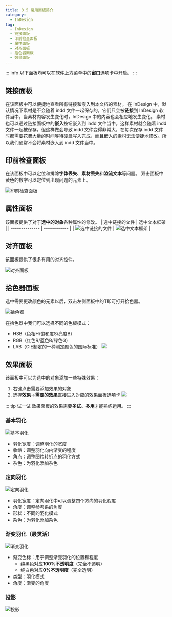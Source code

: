```yaml
---
title: 3.5 常用面板简介
category:
  - InDesign
tag:
  - InDesign
  - 链接面板
  - 印前检查面板
  - 属性面板
  - 对齐面板
  - 拾色器面板
  - 效果面板
---
```


::: info
以下面板均可以在软件上方菜单中的**窗口**选项卡中开启。
:::

## 链接面板
在该面板中可以便捷地查看所有链接和嵌入到本文档的素材。
在 InDesign 中，默认情况下素材是不会随着 indd 文件一起保存的，它们只会被**链接**到 InDesign 软件当中。当素材内容发生变化时，InDesign 中的内容也会相应地发生变化。
素材也可以通过链接面板中的**嵌入**按钮嵌入到 indd 文件当中。这样素材就会随着 indd 文件一起被保存。但这样做会导致 indd 文件变得非常大，在每次保存 indd 文件时都需要花费大量的时间等待硬盘写入完成，而且嵌入的素材无法便捷地修改。所以我们通常不会将素材嵌入到 indd 文件当中。

## 印前检查面板
在该面板中可以定位和排除**字体丢失**、**素材丢失**和**溢流文本**等问题。
双击面板中黄色的数字可以定位到出现问题的元素上。

![印前检查面板](../assets/image/Pastedimage20230501171751.jpg)

## 属性面板
该面板提供了对于**选中的对象**各种属性的修改。
| 选中链接的文件 | 选中文本框架 |
| -------------- | ------------ |
|  ![选中链接的文件](../assets/image/Pastedimage20230809214525.jpg)  | ![选中文本框架](../assets/image/Pastedimage20230809214558.jpg) |

## 对齐面板
该面板提供了很多有用的对齐控件。

![对齐面板](../assets/image/Pastedimage20230502180115.jpg)

## 拾色器面板
选中需要更改颜色的元素以后，双击左侧面板中的**T**即可打开拾色器。

![拾色器](../assets/image/Pastedimage20230502180300.jpg)

在拾色器中我们可以选择不同的色板模式：
- HSB（色相H/饱和度S/亮度B）
- RGB（红色R/蓝色B/绿色G）
- LAB（CIE制定的一种测定颜色的国际标准）
![](../assets/image/Pastedimage20230502180614.jpg)

## 效果面板
该面板中可以为选中的对象添加一些特殊效果：
1. 右键点击需要添加效果的对象
2. 选择**效果**->**需要的效果**直接进入对应的效果面板选项卡
![](../assets/image/Pastedimage20230809212613.jpg)

::: tip 试一试
效果面板的效果需要**多试、多用**才能熟练运用。
:::
### 基本羽化
![基本羽化](../assets/image/Pastedimage20230809213014.jpg)

- 羽化宽度：调整羽化的宽度
- 收缩：调整羽化向内渐变的程度
- 角点：调整图片转折点的羽化方式
- 杂色：为羽化添加杂色

### 定向羽化
![定向羽化](../assets/image/Pastedimage20230809213609.jpg)

- 羽化宽度：定向羽化中可以调整四个方向的羽化程度
- 角度：调整参考系的角度
- 形状：不同的羽化模式
- 杂色：为羽化添加杂色

### 渐变羽化（最灵活）
![渐变羽化](../assets/image/Pastedimage20230809213955.jpg)

- 渐变色标：用于调整渐变羽化的位置和程度
    - 纯黑色对应**100%不透明度**（完全不透明）
    - 纯白色对应**0%不透明度**（完全透明）
- 类型：羽化模式
- 角度：渐变的角度

### 投影
![投影](../assets/image/Pastedimage20230809214321.jpg)
